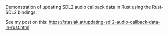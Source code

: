 Demonstration of updating SDL2 audio callback data in Rust using the Rust-SDL2 bindings.

See my post on this: https://stasiak.at/updating-sdl2-audio-callback-data-in-rust.html
